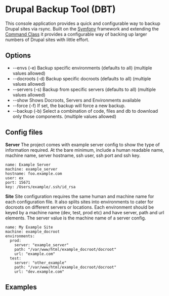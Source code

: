 Drupal Backup Tool (DBT)
==========

This console application provides a quick and configurable way to backup Drupal sites via rsync. Built on the [Symfony](http://symfony.com/) framework and extending the [Command Class](http://api.symfony.com/2.0/Symfony/Component/Console/Command/Command.html) it provides a configurable way of backing up larger numbers of Drupal sites with little effort.


Options
-------
* --envs (-e)           Backup specific environments (defaults to all) (multiple values allowed)
* --docroots (-d)       Backup specific docroots (defaults to all) (multiple values allowed)
* --servers (-s)        Backup from specific servers (defaults to all) (multiple values allowed)
* --show                Shows Docroots, Servers and Environments available
* --force (-f)          If set, the backup will force a new backup.
* --backup (-b)         Select a combination of code, files and db to download only those components. (multiple values allowed)

Config files
------------
**Server**
The project comes with example server config to show the type of information required. At the bare minimum, include a human readable name, machine name, server hostname, ssh user, ssh port and ssh key.

````
name: Example Server
machine: example_server
hostname: foo.example.com
user: ex
port: 15671
key: /Users/example/.ssh/id_rsa
````


**Site**
Site configuration requires the same human and machine name for each configuration file. It also splits sites into environments to cater for docroots on different servers or locations. Each environment should be keyed by a machine name (dev, test, prod etc) and have server, path and url elements. The server value is the machine name of a server config.

````
name: My Example Site
machine: example_docroot
environments:
  prod:
    server: "example_server"
    path: "/var/www/html/example_docroot/docroot"
    url: "example.com"
  test:
    server: "other_example"
    path: "/var/www/html/example_docroot/docroot"
    url: "dev.example.com"
````


Examples
--------

